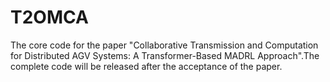 # T2OMCA
The core code for the paper "Collaborative Transmission and Computation for Distributed AGV Systems: A Transformer-Based MADRL Approach".The complete code will be released after the acceptance of the paper.
